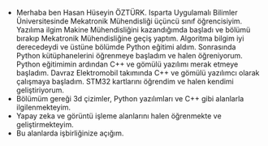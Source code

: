 - Merhaba ben Hasan Hüseyin ÖZTÜRK. Isparta Uygulamalı Bilimler Üniversitesinde Mekatronik Mühendisliği üçüncü sınıf öğrencisiyim. Yazılıma ilgim Makine Mühendisliğini kazandığımda başladı ve bölümü bırakıp Mekatronik Mühendisliğine geçiş yaptım. Algoritma bilgim iyi derecedeydi ve üstüne bölümde Python eğitimi aldım. Sonrasında Python kütüphanelerini öğrenmeye başladım ve halen öğreniyorum.
Python eğitimimin ardından C++ ve gömülü yazılımı merak etmeye başladım. Davraz Elektromobil takımında C++ ve gömülü yazılımcı olarak çalışmaya başladım. STM32 kartlarını öğrendim ve halen kendimi geliştiriyorum.
- Bölümüm gereği 3d çizimler, Python yazılımları ve C++ gibi alanlarla ilgilenmekteyim.
- Yapay zeka ve görüntü işleme alanlarını halen öğrenmekte ve geliştirmekteyim.
- Bu alanlarda işbirliğinize açığım.

<!---
HasanHuseyinOzturk/HasanHuseyinOzturk is a ✨ special ✨ repository because its `README.md` (this file) appears on your GitHub profile.
You can click the Preview link to take a look at your changes.
--->

